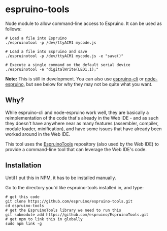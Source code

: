 espruino-tools
============

Node module to allow command-line access to Espruino. It can be used as follows:

```
# Load a file into Espruino
./espruinotool -p /dev/ttyACM1 mycode.js

# Load a file into Espruino and save
./espruinotool -p /dev/ttyACM1 mycode.js -e "save()"

# Execute a single command on the default serial device
./espruinotool -e "digitalWrite(LED1,1);"
```

**Note:** This is still in development. You can also use [espruino-cli](https://www.npmjs.org/package/espruino-cli) or [node-espruino](https://www.npmjs.com/package/node-espruino), but see below for why they may not be quite what you want.

Why?
----

While espruino-cli and node-espruino work well, they are basically a reimplementation of the code that's already in the Web IDE - and as such they doesn't have anywhere near as many features (assembler, compiler, module loader, minification), and have some issues that have already been worked around in the Web IDE.

This tool uses the [EspruinoTools](https://github.com/espruino/EspruinoTools) repository (also used by the Web IDE) to provide a command-line tool that can leverage the Web IDE's code.


Installation
-----------

Until I put this in NPM, it has to be installed manually.

Go to the directory you'd like espruino-tools installed in, and type:

```
# get this code
git clone https://github.com/espruino/espruino-tools.git
cd espruino-tools
# get the EspruinoTools library we need to run this
git submodule add https://github.com/espruino/EspruinoTools.git
# get npm to link this in globally
sudo npm link -g
```

